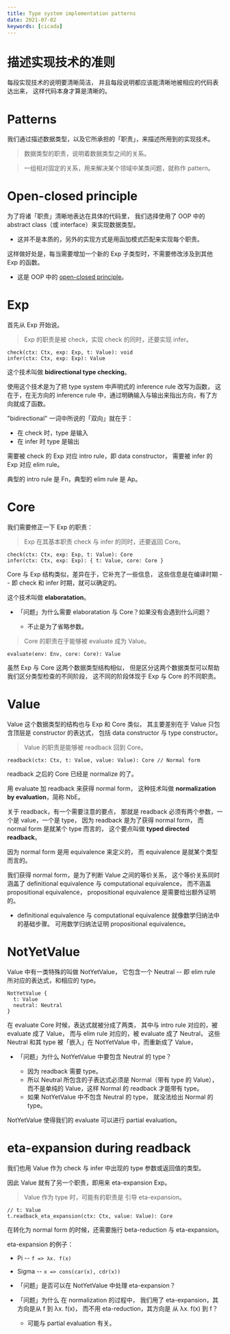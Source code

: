 ```yaml
---
title: Type system implementation patterns
date: 2021-07-02
keywords: [cicada]
---
```


# 描述实现技术的准则

每段实现技术的说明要清晰简洁，
并且每段说明都应该能清晰地被相应的代码表达出来，
这样代码本身才算是清晰的。

# Patterns

我们通过描述数据类型，以及它所承担的「职责」，来描述所用到的实现技术。

> 数据类型的职责，说明着数据类型之间的关系。

> 一组相对固定的关系，用来解决某个领域中某类问题，就称作 pattern。

# Open-closed principle

为了将诸「职责」清晰地表达在具体的代码里，
我们选择使用了 OOP 中的 abstract class（或 interface）来实现数据类型。

- 这并不是本质的，另外的实现方式是用函加模式匹配来实现每个职责。

这样做好处是，每当需要增加一个新的 Exp 子类型时，不需要修改涉及到其他 Exp 的函数。

- 这是 OOP 中的 [open-closed principle]。

[open-closed principle]: https://en.wikipedia.org/wiki/Open-closed_principle

# Exp

首先从 Exp 开始说。

> Exp 的职责是被 check，实现 check 的同时，还要实现 infer。

```
check(ctx: Ctx, exp: Exp, t: Value): void
infer(ctx: Ctx, exp: Exp): Value
```

这个技术叫做 **bidirectional type checking**。

使用这个技术是为了把 type system 中声明式的 inference rule 改写为函数，
这在于，在无方向的 inference rule 中，通过明确输入与输出来指出方向，有了方向就成了函数。

"bidirectional" 一词中所说的「双向」就在于：
- 在 check 时，type 是输入
- 在 infer 时 type 是输出

需要被 check 的 Exp 对应 intro rule，即 data constructor，
需要被 infer 的 Exp 对应 elim rule。

典型的 intro rule 是 Fn，典型的 elim rule 是 Ap。

# Core

我们需要修正一下 Exp 的职责：

> Exp 在其基本职责 check 与 infer 的同时，还要返回 Core。

```
check(ctx: Ctx, exp: Exp, t: Value): Core
infer(ctx: Ctx, exp: Exp): { t: Value, core: Core }
```

Core 与 Exp 结构类似，差异在于，它补充了一些信息，
这些信息是在编译时期 -- 即 check 和 infer 时期，就可以确定的。

这个技术叫做 **elaboratation**。

- 「问题」为什么需要 elaboratation 与 Core？如果没有会遇到什么问题？

  - 不止是为了省略参数。

> Core 的职责在于能够被 evaluate 成为 Value。

```
evaluate(env: Env, core: Core): Value
```

虽然 Exp 与 Core 这两个数据类型结构相似，
但是区分这两个数据类型可以帮助我们区分类型检查的不同阶段，
这不同的阶段体现于 Exp 与 Core 的不同职责。

# Value

Value 这个数据类型的结构也与 Exp 和 Core 类似，
其主要差别在于 Value 只包含顶层是 constructor 的表达式，
包括 data constructor 与 type constructor。

> Value 的职责是能够被 readback 回到 Core。

```
readback(ctx: Ctx, t: Value, value: Value): Core // Normal form
```

readback 之后的 Core 已经是 normalize 的了。

用 evaluate 加 readback 来获得 normal form，
这种技术叫做 **normalization by evaluation**，简称 NbE。

关于 readback，有一个需要注意的要点，
那就是 readback 必须有两个参数，一个是 value，一个是 type，
因为 readback 是为了获得 normal form，
而 normal form 是就某个 type 而言的，
这个要点叫做 **typed directed readback**。

因为 normal form 是用 equivalence 来定义的，
而 equivalence 是就某个类型而言的。

我们获得 normal form，是为了判断 Value 之间的等价关系，
这个等价关系同时涵盖了 definitional equivalence 与 computational equivalence，
而不涵盖 propositional equivalence，
propositional equivalence 是需要给出额外证明的。

- definitional equivalence 与 computational equivalence 就像数学归纳法中的基础步骤。
  可用数学归纳法证明 propositional equivalence。

# NotYetValue

Value 中有一类特殊的叫做 NotYetValue，
它包含一个 Neutral -- 即 elim rule 所对应的表达式，和相应的 type。

```
NotYetValue {
  t: Value
  neutral: Neutral
}
```

在 evaluate Core 时候，表达式就被分成了两类，
其中与 intro rule 对应的，被 evaluate 成了 Value，
而与 elim rule 对应的，被 evaluate 成了 Neutral，
这些 Neutral 和其 type 被「嵌入」在 NotYetValue 中，而重新成了 Value，

- 「问题」为什么 NotYetValue 中要包含 Neutral 的 type？

  - 因为 readback 需要 type。
  - 所以 Neutral 所包含的子表达式必须是 Normal（带有 type 的 Value），
    而不是单纯的 Value，这样 Normal 的 readback 才能带有 type。
  - 如果 NotYetValue 中不包含 Neutral 的 type，
    就没法给出 Normal 的 type。

NotYetValue 使得我们的 evaluate 可以进行 partial evaluation。

# eta-expansion during readback

我们也用 Value 作为 check 与 infer 中出现的 type 参数或返回值的类型。

因此 Value 就有了另一个职责，即用来 eta-expansion Exp。

> Value 作为 type 时，可能有的职责是 引导 eta-expansion。

```
// t: Value
t.readback_eta_expansion(ctx: Ctx, value: Value): Core
```

在转化为 normal form 的时候，还需要施行 beta-reduction 与 eta-expansion。

eta-expansion 的例子：

- Pi -- `f => λx. f(x)`
- Sigma -- `x => cons(car(x), cdr(x))`

- 「问题」是否可以在 NotYetValue 中处理 eta-expansion？

- 「问题」为什么 在 normalization 的过程中，
  我们用了 eta-expansion，其方向是从 f 到 λx. f(x)，
  而不用 eta-reduction，其方向是 从 λx. f(x) 到 f？

  - 可能与 partial evaluation 有关。
